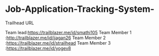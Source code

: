 # Job-Application-Tracking-System-

Trailhead URL

Team lead:https://trailblazer.me/id/smathi105
Team Member 1 :http://trailblazer.me/id/jjagan26
Team Member 2 :https://trailblazer.me/id/strailhead
Team Member 3 :https://trailblazer.me/id/yogev8

